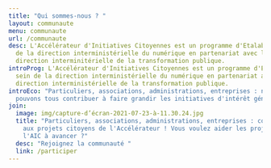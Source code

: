 ```yaml
---
title: "Qui sommes-nous ? "
layout: communaute
menu: communaute
url: /communaute
desc: L'Accélérateur d'Initiatives Citoyennes est un programme d'Etalab au sein
  de la direction interministérielle du numérique en partenariat avec la
  direction interminitérielle de la transformation publique.
introProg: L'Accélérateur d'Initiatives Citoyennes est un programme d'Etalab au
  sein de la direction interministérielle du numérique en partenariat avec la
  direction interministérielle de la transformation publique.
introEco: "Particuliers, associations, administrations, entreprises : nous
  pouvons tous contribuer à faire grandir les initiatives d'intérêt général."
join:
  image: img/capture-d’écran-2021-07-23-à-11.30.24.jpg
  title: "Particuliers, associations, administrations, entreprises : contribuez
    aux projets citoyens de l'Accélérateur ! Vous voulez aider les projets de
    l'AIC à avancer ?"
  desc: "Rejoignez la communauté "
  link: /participer
---
```


